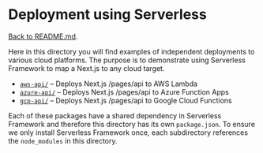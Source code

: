 # Deployment using Serverless

[Back to README.md](../README.md).

Here in this directory you will find examples of independent deployments to various cloud platforms. The purpose is to demonstrate using Serverless Framework to map a Next.js to any cloud target.

- [`aws-api/`](aws-api) – Deploys Next.js /pages/api to AWS Lambda
- [`azure-api/`](azure-api) – Deploys Next.js /pages/api to Azure Function Apps
- [`gcp-api/`](gcp-api) – Deploys Next.js /pages/api to Google Cloud Functions

Each of these packages have a shared dependency in Serverless Framework and therefore this directory has its own `package.json`. To ensure we only install Serverless Framework once, each subdirectory references the `node_modules` in this directory.
